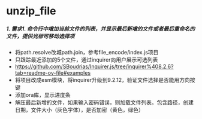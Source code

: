 # unzip_file

##### 1. 需求1. 命令行中增加当前文件的列表，并显示最后新增的文件或者最后重命名的文件，提供光标可移动选择项
 - 将path.resolve改城path.join，参考file_encode/index.js项目
 - 只跟踪最近添加的5个文件，通过inquirer向用户展示可选列表
 - https://github.com/SBoudrias/Inquirer.js/tree/inquirer%408.2.6?tab=readme-ov-file#examples
 - 将项目改成esm模块，将inquirer升级到9.2.12，验证文件选择是否能用方向按键
 - 添加ora库，显示进度条
 - 解压最后新增的文件，如果输入密码错误，则加载文件列表。包含路径，创建日期，文件大小（灰色字体），是否加密（黄色，绿色）
